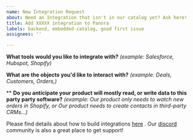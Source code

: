 ```yaml
---
name: New Integration Request
about: Need an Integration that isn't in our catalog yet? Ask here!
title: Add XXXXX integration to Panora
labels: backend, embedded-catalog, good first issue
assignees: ''

---
```


**What tools would you like to integrate with?**
*(example: Salesforce, Hubspot, Shopify)*


**What are the objects you'd like to interact with?**
*(example: Deals, Customers, Orders,)*

** 
**Do you anticipate your product will mostly read, or write data to this party party software?**
*(example: Our product only needs to watch new orders in Shopify, or Our product needs to create contacts in third-party CRMs...)*

Please find details about how to build integrations [here](https://docs.panora.dev/open-source/contributors) . Our [discord](https://discord.gg/feRW57Ym3D)  community is also a great place to get support!
